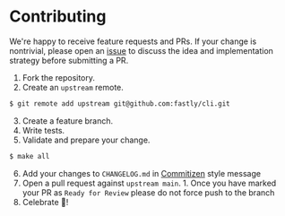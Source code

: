 # Contributing

We're happy to receive feature requests and PRs. If your change is nontrivial,
please open an [issue](https://github.com/fastly/cli/issues/new) to discuss the
idea and implementation strategy before submitting a PR.

1. Fork the repository.
2. Create an `upstream` remote.
```bash
$ git remote add upstream git@github.com:fastly/cli.git
```
3. Create a feature branch.
4. Write tests.
5. Validate and prepare your change.
```bash
$ make all
```
6. Add your changes to `CHANGELOG.md` in [Commitizen](https://commitizen-tools.github.io/commitizen/) style message
7. Open a pull request against `upstream main`.
        1. Once you have marked your PR as `Ready for Review` please do not force push to the branch
8. Celebrate :tada:!
